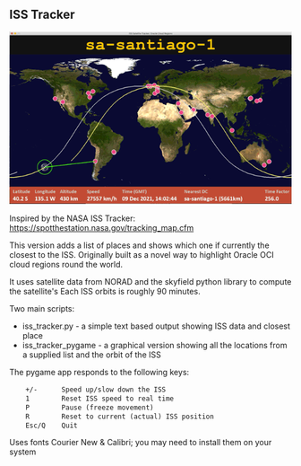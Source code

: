 ## ISS Tracker
![Animation](animation.gif)

Inspired by the NASA ISS Tracker: https://spotthestation.nasa.gov/tracking_map.cfm

This version adds a list of places and shows which one if currently the closest to the ISS.
Originally built as a novel way to highlight Oracle OCI cloud regions round the world.

It uses satellite data from NORAD and the skyfield python library to compute the satellite's
Each ISS orbits is roughly 90 minutes.



Two main scripts:
* iss_tracker.py - a simple text based output showing ISS data and closest place
* iss_tracker_pygame - a graphical version showing all the locations from a supplied list and the orbit of the ISS

The pygame app responds to the following keys:
```
    +/-      Speed up/slow down the ISS
    1        Reset ISS speed to real time
    P        Pause (freeze movement)
    R        Reset to current (actual) ISS position
    Esc/Q    Quit
```

Uses fonts Courier New & Calibri; you may need to install them on your system
